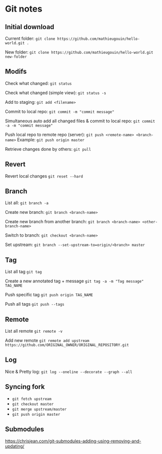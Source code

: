# Git notes

## Initial download
Current folder:
`git clone https://github.com/mathieugouin/hello-world.git .`

New folder:
`git clone https://github.com/mathieugouin/hello-world.git new-folder`

## Modifs
Check what changed:
`git status`

Check what changed (simple view):
`git status -s`

Add to staging:
`git add <filename>`

Commit to local repo:
`git commit -m "commit message"`

Simultaneous auto add all changed files & commit to local repo:
`git commit -a -m "commit message"`

Push local repo to remote repo (server):
`git push <remote-name> <branch-name>`  Example: `git push origin master`

Retrieve changes done by others:
`git pull`

## Revert
Revert local changes
`git reset --hard`

## Branch
List all:
`git branch -a`

Create new branch:
`git branch <branch-name>`

Create new branch from another branch:
`git branch <branch-name> <other-branch-name>`

Switch to branch:
`git checkout <branch-name>`

Set upstream:
`git branch --set-upstream-to=origin/<branch> master`

## Tag
List all tag
`git tag`

Create a new annotated tag + message
`git tag -a -m "Tag message" TAG_NAME`

Push specific tag
`git push origin TAG_NAME`

Push all tags
`git push --tags`

## Remote
List all remote
`git remote -v`

Add new remote
`git remote add upstream https://github.com/ORIGINAL_OWNER/ORIGINAL_REPOSITORY.git`

## Log
Nice & Pretty log: `git log --oneline --decorate --graph --all`

## Syncing fork
* `git fetch upstream`
* `git checkout master`
* `git merge upstream/master`
* `git push origin master`

## Submodules
https://chrisjean.com/git-submodules-adding-using-removing-and-updating/


